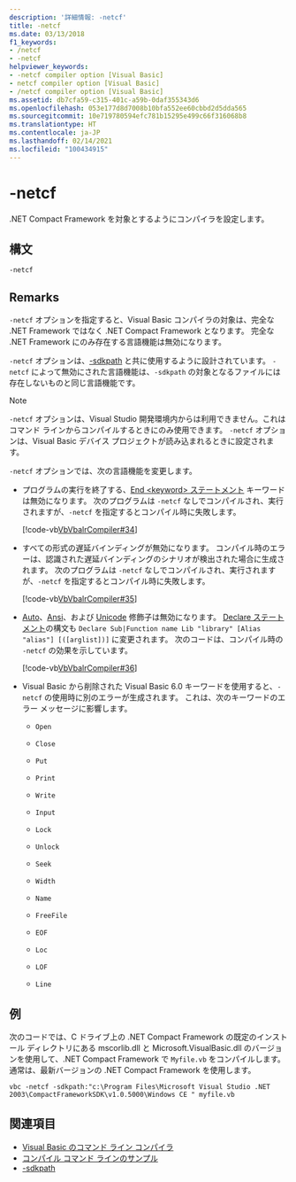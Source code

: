 ```yaml
---
description: '詳細情報: -netcf'
title: -netcf
ms.date: 03/13/2018
f1_keywords:
- /netcf
- -netcf
helpviewer_keywords:
- -netcf compiler option [Visual Basic]
- netcf compiler option [Visual Basic]
- /netcf compiler option [Visual Basic]
ms.assetid: db7cfa59-c315-401c-a59b-0daf355343d6
ms.openlocfilehash: 053e177d8d7008b10bfa552ee60cbbd2d5dda565
ms.sourcegitcommit: 10e719780594efc781b15295e499c66f316068b8
ms.translationtype: HT
ms.contentlocale: ja-JP
ms.lasthandoff: 02/14/2021
ms.locfileid: "100434915"
---
```

# <a name="-netcf"></a>-netcf

.NET Compact Framework を対象とするようにコンパイラを設定します。

## <a name="syntax"></a>構文

```console
-netcf
```

## <a name="remarks"></a>Remarks

`-netcf` オプションを指定すると、Visual Basic コンパイラの対象は、完全な .NET Framework ではなく .NET Compact Framework となります。 完全な .NET Framework にのみ存在する言語機能は無効になります。

`-netcf` オプションは、[-sdkpath](sdkpath.md) と共に使用するように設計されています。 `-netcf` によって無効にされた言語機能は、`-sdkpath` の対象となるファイルには存在しないものと同じ言語機能です。

> [!NOTE]
> `-netcf` オプションは、Visual Studio 開発環境内からは利用できません。これはコマンド ラインからコンパイルするときにのみ使用できます。 `-netcf` オプションは、Visual Basic デバイス プロジェクトが読み込まれるときに設定されます。

`-netcf` オプションでは、次の言語機能を変更します。

- プログラムの実行を終了する、[End \<keyword> ステートメント](../../language-reference/statements/end-keyword-statement.md) キーワードは無効になります。 次のプログラムは `-netcf` なしでコンパイルされ、実行されますが、`-netcf` を指定するとコンパイル時に失敗します。

  [!code-vb[VbVbalrCompiler#34](~/samples/snippets/visualbasic/VS_Snippets_VBCSharp/VbVbalrCompiler/VB/netcf.vb#34)]

- すべての形式の遅延バインディングが無効になります。 コンパイル時のエラーは、認識された遅延バインディングのシナリオが検出された場合に生成されます。 次のプログラムは `-netcf` なしでコンパイルされ、実行されますが、`-netcf` を指定するとコンパイル時に失敗します。

  [!code-vb[VbVbalrCompiler#35](~/samples/snippets/visualbasic/VS_Snippets_VBCSharp/VbVbalrCompiler/VB/OptionStrictOff.vb#35)]

- [Auto](../../language-reference/modifiers/auto.md)、[Ansi](../../language-reference/modifiers/ansi.md)、および [Unicode](../../language-reference/modifiers/unicode.md) 修飾子は無効になります。 [Declare ステートメント](../../language-reference/statements/declare-statement.md)の構文も `Declare Sub|Function name Lib "library" [Alias "alias"] [([arglist])]` に変更されます。 次のコードは、コンパイル時の `-netcf` の効果を示しています。

  [!code-vb[VbVbalrCompiler#36](~/samples/snippets/visualbasic/VS_Snippets_VBCSharp/VbVbalrCompiler/VB/OptionStrictOff.vb#36)]

- Visual Basic から削除された Visual Basic 6.0 キーワードを使用すると、`-netcf` の使用時に別のエラーが生成されます。 これは、次のキーワードのエラー メッセージに影響します。

  - `Open`

  - `Close`

  - `Put`

  - `Print`

  - `Write`

  - `Input`

  - `Lock`

  - `Unlock`

  - `Seek`

  - `Width`

  - `Name`

  - `FreeFile`

  - `EOF`

  - `Loc`

  - `LOF`

  - `Line`

## <a name="example"></a>例

次のコードでは、C ドライブ上の .NET Compact Framework の既定のインストール ディレクトリにある mscorlib.dll と Microsoft.VisualBasic.dll のバージョンを使用して、.NET Compact Framework で `Myfile.vb` をコンパイルします。 通常は、最新バージョンの .NET Compact Framework を使用します。

```console
vbc -netcf -sdkpath:"c:\Program Files\Microsoft Visual Studio .NET 2003\CompactFrameworkSDK\v1.0.5000\Windows CE " myfile.vb
```

## <a name="see-also"></a>関連項目

- [Visual Basic のコマンド ライン コンパイラ](index.md)
- [コンパイル コマンド ラインのサンプル](sample-compilation-command-lines.md)
- [-sdkpath](sdkpath.md)
